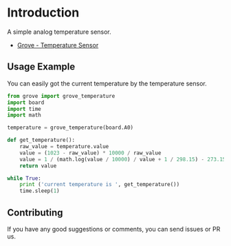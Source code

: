 # Introduction
A simple analog temperature sensor.

- [Grove - Temperature Sensor](https://www.seeedstudio.com/Grove-Temperature-Sensor.html)

## Usage Example
You can easily got the current temperature by the temperature sensor.

```python
from grove import grove_temperature
import board
import time
import math

temperature = grove_temperature(board.A0)

def get_temperature():
	raw_value = temperature.value
	value = (1023 - raw_value) * 10000 / raw_value
	value = 1 / (math.log(value / 10000) / value + 1 / 298.15) - 273.15
	return value

while True:
	print ('current temperature is ', get_temperature())
	time.sleep(1)
```
## Contributing

If you have any good suggestions or comments, you can send issues or PR us.
